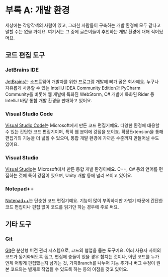 # 부록 A: 개발 환경

세상에는 각양각색의 사람이 있고, 그러한 사람들이 구축하는 개발 환경에 모두 같다고 말할 수는 없을 거예요. 여기서는 그 중에 글쓴이들이 추천하는 개발 환경에 대해 적어뒀어요.

## 코드 편집 도구

### JetBrains IDE

[JetBrains](https://www.jetbrains.com/)는 소프트웨어 개발자를 위한 프로그램 개발에 뼈가 굵은 회사예요. 누구나 자유롭게 사용할 수 있는 IntelliJ IDEA Community Edition과 PyCharm Community를 비롯해 웹 개발에 특화된 WebStorm, C# 개발에 특화된 Rider 등 IntelliJ 바탕 통합 개발 환경을 판매하고 있어요.

### Visual Studio Code

[Visual Studio Code](https://code.visualstudio.com/)는 Microsoft에서 만든 코드 편집기예요. 다양한 환경에 대응할 수 있는 간단한 코드 편집기이며, 특히 웹 분야에 강점을 보이죠. 확장Extension을 통해 편집기의 기능을 더 넓힐 수 있으며, 통합 개발 환경에 가까운 수준까지 만들어낼 수도 있어요.

### Visual Studio

[Visual Studio](https://visualstudio.microsoft.com/vs)는 Microsoft에서 만든 통합 개발 환경이에요. C++, C# 등의 언어릂 편집하는 것에 특히 강점이 있으며, Unity 개발 등에 널리 쓰이고 있어요.

### Notepad++

[Notepad++](https://notepad-plus-plus.org/)는 단순한 코드 편집기예요. 기능이 많이 부족하지만 가볍기 때문에 간단한 코드 편집이나 편집 없이 코드를 읽기만 하는 경우에 주로 써요.

## 기타 도구

### Git

[Git](https://git-scm.com/)은 분산형 버전 관리 시스템으로, 코드의 협업을 돕는 도구예요. 여러 사용자 사이의 코드가 동기화되도록 돕고, 편집에 충돌이 있을 경우 합치는 것이나, 어떤 코드를 누가 언제 어떻게 편집했는지 남기는 것, 가지Branch를 나누어 기능 추가나 버그 수정이 원본 코드와는 별개로 작업될 수 있도록 하는 등의 이점을 갖고 있어요.
